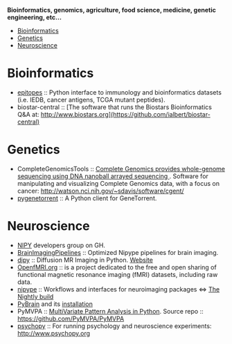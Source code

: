 **Bioinformatics, genomics, agriculture, food science, medicine, genetic engineering, etc...**

* [Bioinformatics](#bioinformatics)
* [Genetics](#genetics)
* [Neuroscience](#neuroscience)

# Bioinformatics
* [epitopes](https://github.com/hammerlab/epitopes) :: Python interface to immunology and bioinformatics datasets (i.e. IEDB, cancer antigens, TCGA mutant peptides).
* biostar-central :: [The software that runs the Biostars Bioinformatics Q&A at: http://www.biostars.org](https://github.com/ialbert/biostar-central)

# Genetics
* CompleteGenomicsTools :: [Complete Genomics provides whole-genome sequencing using DNA nanoball arrayed sequencing ](https://github.com/seandavi/CompleteGenomicsTools). Software for manipulating and visualizing Complete Genomics data, with a focus on cancer: http://watson.nci.nih.gov/~sdavis/software/cgent/
* [pygenetorrent](https://github.com/hammer/pygenetorrent) :: A Python client for GeneTorrent.


# Neuroscience
* [NIPY](https://github.com/nipy) developers group on GH.
* [BrainImagingPipelines](https://github.com/INCF/BrainImagingPipelines) ::  Optimized Nipype pipelines for brain imaging.
* [dipy](https://github.com/nipy/dipy) :: Diffusion MR Imaging in Python. [Website](http://dipy.org)
* [OpenfMRI.org](https://openfmri.org) :: is a project dedicated to the free and open sharing of functional magnetic resonance imaging (fMRI) datasets, including raw data.
* [nipype](https://github.com/nipy/nipype) :: Workflows and interfaces for neuroimaging packages <=> [The Nightly build](http://www.mit.edu/~satra/nipype-nightly/)
* [PyBrain](http://pybrain.org) and its [installation](https://github.com/pybrain/pybrain/wiki/installation)
* PyMVPA :: [MultiVariate Pattern Analysis in Python](http://www.pymvpa.org). Source repo :: https://github.com/PyMVPA/PyMVPA
* [psychopy](https://github.com/psychopy/psychopy) :: For running psychology and neuroscience experiments: http://www.psychopy.org
